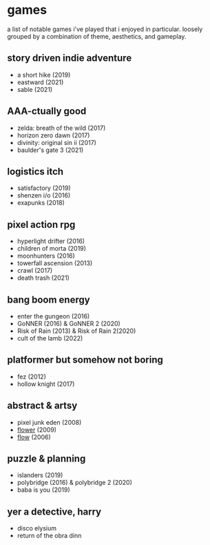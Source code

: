 # games

a list of notable games i've played that i enjoyed in particular. loosely grouped by a combination of theme, aesthetics, and gameplay.

## story driven indie adventure

- a short hike (2019)
- eastward (2021)
- sable (2021)

## AAA-ctually good

- zelda: breath of the wild (2017)
- horizon zero dawn (2017)
- divinity: original sin ii (2017)
- baulder's gate 3 (2021)

## logistics itch

- satisfactory (2019)
- shenzen i/o (2016)
- exapunks (2018)

## pixel action rpg

- hyperlight drifter (2016)
- children of morta (2019)
- moonhunters (2016)
- towerfall ascension (2013)
- crawl (2017)
- death trash (2021)

## bang boom energy

- enter the gungeon (2016)
- GoNNER (2016) & GoNNER 2 (2020)
- Risk of Rain (2013) & Risk of Rain 2(2020)
- cult of the lamb (2022)

## platformer but somehow not boring

- fez (2012)
- hollow knight (2017)

## abstract & artsy

- pixel junk eden (2008)
- [flower](<https://en.wikipedia.org/wiki/Flower_(video_game)>) (2009)
- [flow](<https://en.wikipedia.org/wiki/Flow_(video_game)>) (2006)

## puzzle & planning

- islanders (2019)
- polybridge (2016) & polybridge 2 (2020)
- baba is you (2019)

## yer a detective, harry

- disco elysium
- return of the obra dinn
